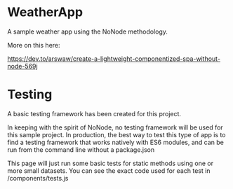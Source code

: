 # WeatherApp
A sample weather app using the NoNode methodology.

More on this here:

https://dev.to/arswaw/create-a-lightweight-componentized-spa-without-node-569j

# Testing
A basic testing framework has been created for this project.

In keeping with the spirit of NoNode, no testing
framework will be used for this sample project.
In production, the best way to test this
type of app is to find a testing framework that
works natively with ES6 modules, and can be run
from the command line without a package.json

This page will just run some basic tests for static
methods using one or more small datasets.  You can
see the exact code used for each test in /components/tests.js
